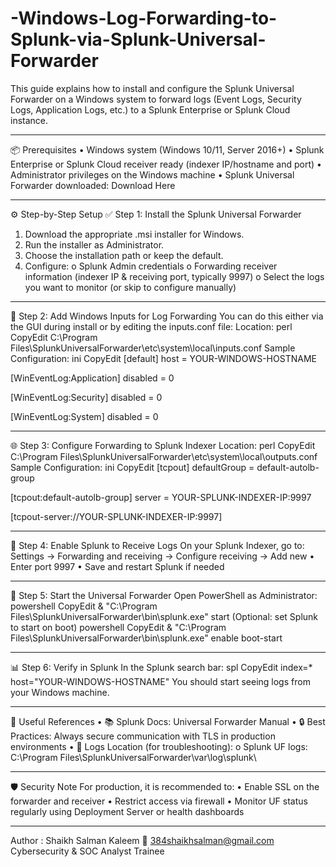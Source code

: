 # -Windows-Log-Forwarding-to-Splunk-via-Splunk-Universal-Forwarder
This guide explains how to install and configure the Splunk Universal Forwarder on a Windows system to forward logs (Event Logs, Security Logs, Application Logs, etc.) to a Splunk Enterprise or Splunk Cloud instance.
________________________________________
📦 Prerequisites
•	Windows system (Windows 10/11, Server 2016+)
•	Splunk Enterprise or Splunk Cloud receiver ready (indexer IP/hostname and port)
•	Administrator privileges on the Windows machine
•	Splunk Universal Forwarder downloaded: Download Here
________________________________________
⚙️ Step-by-Step Setup
✅ Step 1: Install the Splunk Universal Forwarder
1.	Download the appropriate .msi installer for Windows.
2.	Run the installer as Administrator.
3.	Choose the installation path or keep the default.
4.	Configure:
o	Splunk Admin credentials
o	Forwarding receiver information (indexer IP & receiving port, typically 9997)
o	Select the logs you want to monitor (or skip to configure manually)
________________________________________
📁 Step 2: Add Windows Inputs for Log Forwarding
You can do this either via the GUI during install or by editing the inputs.conf file:
Location:
perl
CopyEdit
C:\Program Files\SplunkUniversalForwarder\etc\system\local\inputs.conf
Sample Configuration:
ini
CopyEdit
[default]
host = YOUR-WINDOWS-HOSTNAME

[WinEventLog:Application]
disabled = 0

[WinEventLog:Security]
disabled = 0

[WinEventLog:System]
disabled = 0
________________________________________
🌐 Step 3: Configure Forwarding to Splunk Indexer
Location:
perl
CopyEdit
C:\Program Files\SplunkUniversalForwarder\etc\system\local\outputs.conf
Sample Configuration:
ini
CopyEdit
[tcpout]
defaultGroup = default-autolb-group

[tcpout:default-autolb-group]
server = YOUR-SPLUNK-INDEXER-IP:9997

[tcpout-server://YOUR-SPLUNK-INDEXER-IP:9997]
________________________________________
🔐 Step 4: Enable Splunk to Receive Logs
On your Splunk Indexer, go to:
Settings → Forwarding and receiving → Configure receiving → Add new
•	Enter port 9997
•	Save and restart Splunk if needed
________________________________________
🚀 Step 5: Start the Universal Forwarder
Open PowerShell as Administrator:
powershell
CopyEdit
& "C:\Program Files\SplunkUniversalForwarder\bin\splunk.exe" start
(Optional: set Splunk to start on boot)
powershell
CopyEdit
& "C:\Program Files\SplunkUniversalForwarder\bin\splunk.exe" enable boot-start
________________________________________
📊 Step 6: Verify in Splunk
In the Splunk search bar:
spl
CopyEdit
index=* host="YOUR-WINDOWS-HOSTNAME"
You should start seeing logs from your Windows machine.
________________________________________
📎 Useful References
•	📚 Splunk Docs: Universal Forwarder Manual
•	🔒 Best Practices: Always secure communication with TLS in production environments
•	📂 Logs Location (for troubleshooting):
o	Splunk UF logs: C:\Program Files\SplunkUniversalForwarder\var\log\splunk\
________________________________________
🛡️ Security Note
For production, it is recommended to:
•	Enable SSL on the forwarder and receiver
•	Restrict access via firewall
•	Monitor UF status regularly using Deployment Server or health dashboards
________________________________________

Author : Shaikh Salman Kaleem 
📧 384shaikhsalman@gmail.com
Cybersecurity & SOC Analyst Trainee
